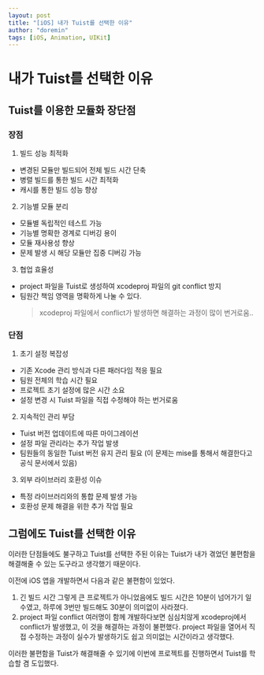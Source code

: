 ```yaml
---
layout: post
title: "[iOS] 내가 Tuist를 선택한 이유"
author: "doremin"
tags: [iOS, Animation, UIKit]
---
```


# 내가 Tuist를 선택한 이유

## Tuist를 이용한 모듈화 장단점

### 장점

1. 빌드 성능 최적화

- 변경된 모듈만 빌드되어 전체 빌드 시간 단축
- 병렬 빌드를 통한 빌드 시간 최적화
- 캐시를 통한 빌드 성능 향상

2. 기능별 모듈 분리

- 모듈별 독립적인 테스트 가능
- 기능별 명확한 경계로 디버깅 용이
- 모듈 재사용성 향상
- 문제 발생 시 해당 모듈만 집중 디버깅 가능

3. 협업 효율성

- project 파일을 Tuist로 생성하여 xcodeproj 파일의 git conflict 방지
- 팀원간 책임 영역을 명확하게 나눌 수 있다.
  > xcodeproj 파일에서 conflict가 발생하면 해결하는 과정이 많이 번거로움..

### 단점

1. 초기 설정 복잡성

- 기존 Xcode 관리 방식과 다른 패러다임 적응 필요
- 팀원 전체의 학습 시간 필요
- 프로젝트 초기 설정에 많은 시간 소요
- 설정 변경 시 Tuist 파일을 직접 수정해야 하는 번거로움

2. 지속적인 관리 부담

- Tuist 버전 업데이트에 따른 마이그레이션
- 설정 파일 관리라는 추가 작업 발생
- 팀원들의 동일한 Tuist 버전 유지 관리 필요 (이 문제는 mise를 통해서 해결한다고 공식 문서에서 있음)

3. 외부 라이브러리 호환성 이슈

- 특정 라이브러리와의 통합 문제 발생 가능
- 호환성 문제 해결을 위한 추가 작업 필요

## 그럼에도 Tuist를 선택한 이유

이러한 단점들에도 불구하고 Tuist를 선택한 주된 이유는 Tuist가 내가 겪었던 불편함을 해결해줄 수 있는 도구라고 생각했기 때문이다.

이전에 iOS 앱을 개발하면서 다음과 같은 불편함이 있었다.

1. 긴 빌드 시간
   그렇게 큰 프로젝트가 아니었음에도 빌드 시간은 10분이 넘어가기 일수였고, 하루에 3번만 빌드해도 30분이 의미없이 사라졌다.
2. project 파일 conflict
   여러명이 함께 개발하다보면 심심치않게 xcodeproj에서 conflict가 발생했고, 이 것을 해결하는 과정이 불편했다.
   project 파일을 열어서 직접 수정하는 과정이 실수가 발생하기도 쉽고 의미없는 시간이라고 생각했다.

이러한 불편함을 Tuist가 해결해줄 수 있기에 이번에 프로젝트를 진행하면서 Tuist를 학습할 겸 도입했다.

